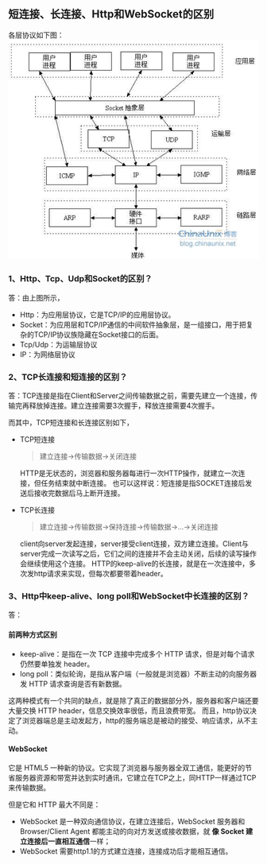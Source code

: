 ## 短连接、长连接、Http和WebSocket的区别

各层协议如下图：
![](https://github.com/cangchen8180/my-java-project/blob/master/src/main/java/com/jimi/java/_interview/network/9622484_1351732533Vvlb.gif)

### 1、Http、Tcp、Udp和Socket的区别？
答：由上图所示，

- Http：为应用层协议，它是TCP/IP的应用层协议。
- Socket：为应用层和TCP/IP通信的中间软件抽象层，是一组接口，用于把复杂的TCP/IP协议族隐藏在Socket接口的后面。
- Tcp/Udp：为运输层协议
- IP：为网络层协议

### 2、TCP长连接和短连接的区别？
答：TCP连接是指在Client和Server之间传输数据之前，需要先建立一个连接，传输完再释放掉连接。建立连接需要3次握手，释放连接需要4次握手。

而其中，TCP短连接和长连接区别如下，

- TCP短连接

    >建立连接->传输数据->关闭连接
    
    HTTP是无状态的，浏览器和服务器每进行一次HTTP操作，就建立一次连接，但任务结束就中断连接。
    也可以这样说：短连接是指SOCKET连接后发送后接收完数据后马上断开连接。

- TCP长连接

    >建立连接->传输数据->保持连接->传输数据->...->关闭连接
    
    client向server发起连接，server接受client连接，双方建立连接。Client与server完成一次读写之后，它们之间的连接并不会主动关闭，后续的读写操作会继续使用这个连接。
    HTTP的keep-alive的长连接，就是在一次连接中，多次发http请求来实现，但每次都要带着header。

### 3、Http中keep-alive、long poll和WebSocket中长连接的区别？
答：
#### 前两种方式区别

- keep-alive：是指在一次 TCP 连接中完成多个 HTTP 请求，但是对每个请求仍然要单独发 header。
- long poll：类似轮询，是指从客户端（一般就是浏览器）不断主动的向服务器发 HTTP 请求查询是否有新数据。

这两种模式有一个共同的缺点，就是除了真正的数据部分外，服务器和客户端还要大量交换 HTTP header，信息交换效率很低，而且浪费带宽。
而且，http协议决定了浏览器端总是主动发起方，http的服务端总是被动的接受、响应请求，从不主动。

#### WebSocket 
它是 HTML5 一种新的协议。它实现了浏览器与服务器全双工通信，能更好的节省服务器资源和带宽并达到实时通讯，它建立在TCP之上，同HTTP一样通过TCP来传输数据。

但是它和 HTTP 最大不同是：

- WebSocket 是一种双向通信协议，在建立连接后，WebSocket 服务器和 Browser/Client Agent 都能主动的向对方发送或接收数据，就 **像 Socket 建立连接后一直相互通信**一样；
- WebSocket 需要http1.1的方式建立连接，连接成功后才能相互通信。